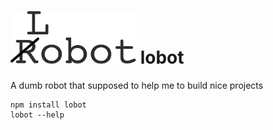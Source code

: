# <img src="./logo.png" width="201" height="85" /> lobot

A dumb robot that supposed to help me to build nice projects


```
npm install lobot
lobot --help
```
